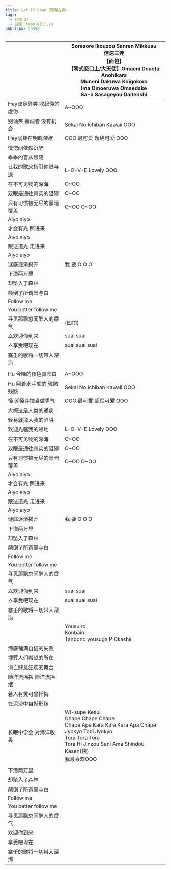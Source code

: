 ```yaml
---
title: Let It Down（深海之森）
tags:
  - 幻镜,24
  - 启程：Team NIII,20
abbrlink: 25598
---
```

|      |Soresore Ikouzou Sanren Mikkusu<br>倍速三连<br>【面包】<br>【零式恋口上/大天使】Omaeni Deaeta Anohikara<br>Muneni Dakuwa Koigokoro<br>Ima Omoeruwa Omaedake<br>Sa-a Sasageyou Daitenshi|
|--|--|
|Hey双足异类 收起你的虚伪|A~OOO|
|别讪笑 擅闯者 没有机会|Sekai No Ichiban Kawaii OOO|
|Hey溺毙在明眸深邃|OOO 最可爱 超绝可爱 OOO|
|恍惚间依然沉醉|      |
|乖乖的盲从跟随|      |
|让我的歌来指引你进与退|L-O-V-E Lovely OOO|
|在不可见物的深海|O~OO|
|双眼是通往真实的阻碍|O~OO|
|只有习惯被无尽的黑暗覆盖|O~OO O~OO|
|Aiyo aiyo|      |
|才会有光 照进来|      |
|Aiyo aiyo|      |
|跟这道光 走进来|      |
|Aiyo aiyo|      |
|谜底逐渐揭开|我 要 O O O|
|下潜两万里|      |
|却坠入了森林|      |
|颠倒了所谓黑与白|      |
|Follow me|      |
|You better follow me|      |
|寻觅那飘忽间醉人的香气|(四拍)|
|△欢迎你到来|suai suai      |
|△享受吧现在|suai suai suai     |
|塞壬的歌将一切带入深海|      |
|      |      |
|Hu 今晚的夜色真苍白|A~OOO|
|Hu 照着水手船的 残骸 残骸|Sekai No Ichiban Kawaii OOO|
|怪 就怪莽撞当做勇气|OOO 最可爱 超绝可爱 OOO|
|大概这是人类的通病|      |
|轻易就掉入我的陷阱|      |
|欢迎光临我的领地|L-O-V-E Lovely OOO|
|在不可见物的深海|O~OO|
|双眼是通往真实的阻碍|O~OO|
|只有习惯被无尽的黑暗覆盖|O~OO O~OO|
|Aiyo aiyo|      |
|才会有光 照进来|      |
|Aiyo aiyo|      |
|跟这道光 走进来|      |
|Aiyo aiyo|      |
|谜底逐渐揭开|我 要 O O O|
|下潜两万里|      |
|却坠入了森林|      |
|颠倒了所谓黑与白|      |
|Follow me|      |
|You better follow me|      |
|寻觅那飘忽间醉人的香气||
|△欢迎你到来|suai suai      |
|△享受吧现在|suai suai suai      |
|塞壬的歌将一切带入深海|      |
|      |Yousuiro<br>Konbain<br>Tanbono yousuga P Okashii|
|海底铺满自信的失败|      |
|埋葬人们希望的所在|      |
|消亡肆意狂欢的舞台|      |
|随洋流摇摆 随洋流摇摆|      |
|若人有灵可曾忏悔|      |
|在泥沙中自惭形秽|      |
|长眠中学会 对海洋敬畏|Wi-supe Kesui<br>Chape Chape Chape<br>Chape Ape Kara Kina Kara Apa Chape<br>Jyokyo Tobi Jyokyo<br>Tora Tora Tora<br>Tora Hi Jinzou Seni Ama Shindou Kasen(快)<br>我最喜欢OOO|
|      |      |
|下潜两万里|      |
|却坠入了森林|      |
|颠倒了所谓黑与白|      |
|Follow me|      |
|You better follow me|      |
|寻觅那飘忽间醉人的香气|      |
|欢迎你到来|      |
|享受吧现在|      |
|塞壬的歌将一切带入深海|      |